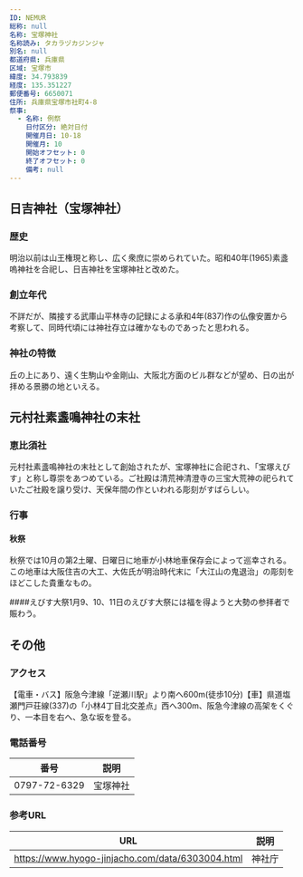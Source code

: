 ```yaml
---
ID: NEMUR
総称: null
名称: 宝塚神社
名称読み: タカラヅカジンジャ
別名: null
都道府県: 兵庫県
区域: 宝塚市
緯度: 34.793839
経度: 135.351227
郵便番号: 6650071
住所: 兵庫県宝塚市社町4-8
祭事:
  - 名称: 例祭
    日付区分: 絶対日付
    開催月日: 10-18
    開催月: 10
    開始オフセット: 0
    終了オフセット: 0
    備考: null
---
```


## 日吉神社（宝塚神社）

### 歴史

明治以前は山王権現と称し、広く衆庶に崇められていた。昭和40年(1965)素盞嗚神社を合祀し、日吉神社を宝塚神社と改めた。

### 創立年代

不詳だが、隣接する武庫山平林寺の記録による承和4年(837)作の仏像安置から考察して、同時代頃には神社存立は確かなものであったと思われる。

### 神社の特徴

丘の上にあり、遠く生駒山や金剛山、大阪北方面のビル群などが望め、日の出が拝める景勝の地といえる。

## 元村社素盞鳴神社の末社

### 恵比須社

元村社素盞鳴神社の末社として創始されたが、宝塚神社に合祀され、「宝塚えびす」と称し尊崇をあつめている。ご社殿は清荒神清澄寺の三宝大荒神の祀られていたご社殿を譲り受け、天保年間の作といわれる彫刻がすばらしい。

### 行事

#### 秋祭

秋祭では10月の第2土曜、日曜日に地車が小林地車保存会によって巡幸される。この地車は大阪住吉の大工、大佐氏が明治時代末に「大江山の鬼退治」の彫刻をほどこした貴重なもの。

####えびす大祭1月9、10、11日のえびす大祭には福を得ようと大勢の参拝者で賑わう。

## その他

### アクセス

【電車・バス】阪急今津線「逆瀬川駅」より南へ600m(徒歩10分)【車】県道塩瀬門戸荘線(337)の「小林4丁目北交差点」西へ300m、阪急今津線の高架をくぐり、一本目を右へ、急な坂を登る。

### 電話番号

| 番号         | 説明     |
| ------------ | -------- |
| 0797-72-6329 | 宝塚神社 |

### 参考URL

| URL                                              | 説明   |
| ------------------------------------------------ | ------ |
| https://www.hyogo-jinjacho.com/data/6303004.html | 神社庁 |
